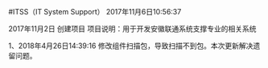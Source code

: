 #ITSS（IT System Support）
2017年11月6日10:56:37

2017年11月2日 创建项目
项目说明：用于开发安徽联通系统支撑专业的相关系统

1、2018年4月26日14:39:16
修改组件扫描包，导致扫描不到包。本次更新解决遗留问题。
